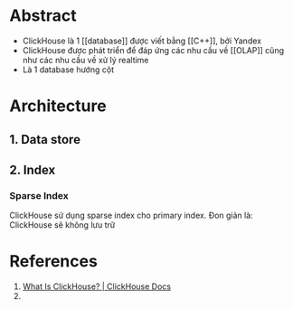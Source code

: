 ---
---

# Abstract

- ClickHouse là 1 [[database]] được viết bằng [[C++]], bởi Yandex
- ClickHouse được phát triển để đáp ứng các nhu cầu về [[OLAP]] cũng như các nhu cầu về xử lý realtime
- Là 1 database hướng cột

# Architecture

## 1. Data store

## 2. Index

### Sparse Index

ClickHouse sử dụng sparse index cho primary index. Đon giản là: ClickHouse sẽ không lưu trữ 




# References
1. [What Is ClickHouse? | ClickHouse Docs](https://clickhouse.com/docs/en/intro/)
2. 
